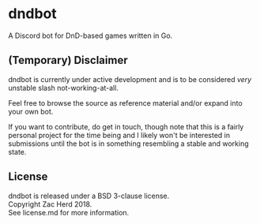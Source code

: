 # dndbot
A Discord bot for DnD-based games written in Go.

## (Temporary) Disclaimer
dndbot is currently under active development and is to be considered *very* unstable
slash not-working-at-all.

Feel free to browse the source as reference material and/or expand into your own bot.

If you want to contribute, do get in touch, though note that this is a fairly personal
project for the time being and I likely won't be interested in submissions until the
bot is in something resembling a stable and working state.

## License
dndbot is released under a BSD 3-clause license.  
Copyright Zac Herd 2018.  
See license.md for more information.  

